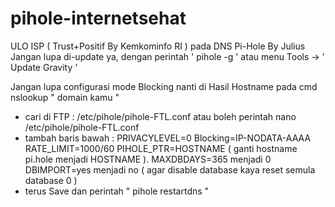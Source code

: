 # pihole-internetsehat
ULO ISP  ( Trust+Positif By Kemkominfo RI ) pada DNS Pi-Hole By Julius
Jangan lupa di-update ya, dengan perintah ' pihole -g ' atau menu Tools -> ' Update Gravity '

Jangan lupa configurasi mode Blocking nanti di Hasil Hostname pada cmd nslookup " domain kamu "
- cari di FTP : /etc/pihole/pihole-FTL.conf atau boleh perintah  nano /etc/pihole/pihole-FTL.conf
- tambah baris bawah : 
  PRIVACYLEVEL=0
  Blocking=IP-NODATA-AAAA
  RATE_LIMIT=1000/60
  PIHOLE_PTR=HOSTNAME ( ganti hostname pi.hole menjadi HOSTNAME ).
  MAXDBDAYS=365 menjadi 0
  DBIMPORT=yes menjadi no ( agar disable database kaya reset semula database 0 )
- terus Save dan perintah " pihole restartdns "
